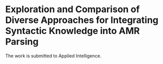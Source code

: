 # Exploration and Comparison of Diverse Approaches for Integrating Syntactic Knowledge into AMR Parsing
The work is submitted to Applied Intelligence.